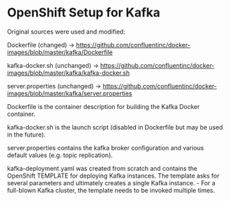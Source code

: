 # OpenShift Setup for Kafka

Original sources were used and modified:

  Dockerfile         (changed)    -> https://github.com/confluentinc/docker-images/blob/master/kafka/Dockerfile
  
  kafka-docker.sh    (unchanged)  -> https://github.com/confluentinc/docker-images/blob/master/kafka/kafka-docker.sh
  
  server.properties  (unchanged)  -> https://github.com/confluentinc/docker-images/blob/master/kafka/server.properties
  

Dockerfile is the container description for building the Kafka Docker container.

kafka-docker.sh is the launch script (disabled in Dockerfile but may be used in the future).

server.properties contains the kafka broker configuration and various default values (e.g. topic replication).

kafka-deployment.yaml was created from scratch and contains the OpenShift TEMPLATE for deploying Kafka instances.
The template asks for several parameters and ultimately creates a single Kafka instance. - For a full-blown Kafka cluster, the template needs to be invoked multiple times.
